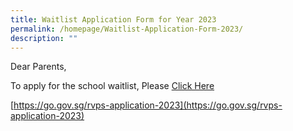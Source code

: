 ```yaml
---
title: Waitlist Application Form for Year 2023
permalink: /homepage/Waitlist-Application-Form-2023/
description: ""
---
```

Dear Parents,

To apply for the school waitlist, Please [Click Here](https://go.gov.sg/rvps-application-2023)

[https://go.gov.sg/rvps-application-2023](https://go.gov.sg/rvps-application-2023)